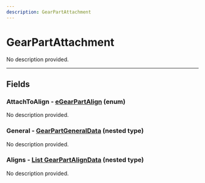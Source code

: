 ```yaml
---
description: GearPartAttachment
---
```


# GearPartAttachment

No description provided.

***

## Fields

### AttachToAlign - [eGearPartAlign](../enum-types.md#eGearPartAlign) (enum)

No description provided.

### General - [GearPartGeneralData](../nested-types/GearPartGeneralData.md) (nested type)

No description provided.

### Aligns - [List GearPartAlignData](../nested-types/GearPartAlignData.md) (nested type)

No description provided.
